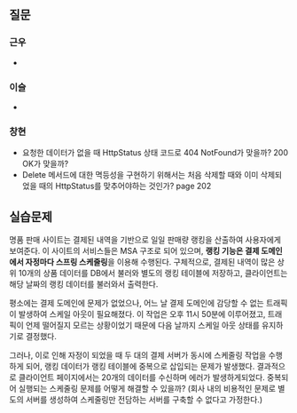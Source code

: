## 질문
### 근우
- 

### 이슬
- 

### 창현
- 요청한 데이터가 없을 때 HttpStatus 상태 코드로 404 NotFound가 맞을까? 200 OK가 맞을까?
- Delete 메서드에 대한 멱등성을 구현하기 위해서는 처음 삭제할 때와 이미 삭제되었을 때의 HttpStatus를 맞추어야하는 것인가? page 202

## 실습문제
명품 판매 사이트는 결제된 내역을 기반으로 일일 판매량 랭킹을 산출하여 사용자에게 보여준다. 이 사이트의 서비스들은 MSA 구조로 되어 있으며, **랭킹 기능은 결제 도메인에서 자정마다 스프링 스케줄링**을 이용해 수행된다. 구체적으로, 결제된 내역이 많은 상위 10개의 상품 데이터를 DB에서 불러와 별도의 랭킹 테이블에 저장하고, 클라이언트는 해당 날짜의 랭킹 데이터를 불러와서 출력한다.

평소에는 결제 도메인에 문제가 없었으나, 어느 날 결제 도메인에 감당할 수 없는 트래픽이 발생하여 스케일 아웃이 필요해졌다. 이 작업은 오후 11시 50분에 이루어졌고, 트래픽이 언제 떨어질지 모르는 상황이었기 때문에 다음 날까지 스케일 아웃 상태를 유지하기로 결정했다.

그러나, 이로 인해 자정이 되었을 때 두 대의 결제 서버가 동시에 스케줄링 작업을 수행하게 되어, 랭킹 데이터가 랭킹 테이블에 중복으로 삽입되는 문제가 발생했다. 결과적으로 클라이언트 페이지에서는 20개의 데이터를 수신하며 에러가 발생하게되었다. 중복되어 실행되는 스케줄링 문제를 어떻게 해결할 수 있을까? (회사 내의 비용적인 문제로 별도의 서버를 생성하여 스케줄링만 전담하는 서버를 구축할 수 없다고 가정한다.)
